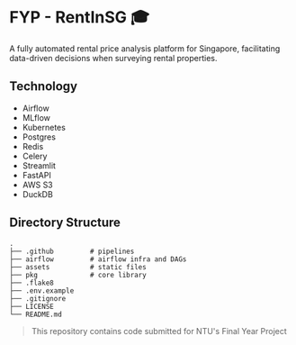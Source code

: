 # FYP - RentInSG 🎓
A fully automated rental price analysis platform for Singapore, facilitating data-driven decisions when surveying rental properties.

## Technology
- Airflow
- MLflow
- Kubernetes
- Postgres
- Redis
- Celery
- Streamlit
- FastAPI
- AWS S3
- DuckDB

## Directory Structure
```
.
├── .github         # pipelines
├── airflow         # airflow infra and DAGs
├── assets          # static files
├── pkg             # core library
├── .flake8
├── .env.example
├── .gitignore
├── LICENSE
└── README.md
```

> This repository contains code submitted for NTU's Final Year Project
